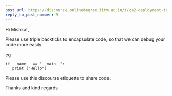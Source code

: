 ```yaml
---
post_url: https://discourse.onlinedegree.iitm.ac.in/t/ga2-deployment-tools-discussion-thread-tds-jan-2025/161120/11
reply_to_post_number: 9
---
```

Hi Mishkat,

Please use triple backticks to encapsulate code, so that we can debug your code more easily.

eg

```
if __name__ == "__main__":
   print ("Hello")

```

Please use this discourse etiquette to share code.

Thanks and kind regards